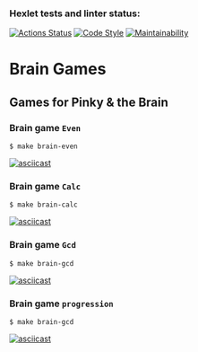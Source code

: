 ### Hexlet tests and linter status:
[![Actions Status](https://github.com/Uunnamed/php-project-lvl1/workflows/hexlet-check/badge.svg)](https://github.com/Uunnamed/php-project-lvl1/actions)
[![Code Style](https://github.com/Uunnamed/php-project-lvl1/actions/workflows/linter-check.yml/badge.svg)](https://github.com/Uunnamed/php-project-lvl1/actions/workflows/linter-check≈.yml)
[![Maintainability](https://api.codeclimate.com/v1/badges/abf82eb499336478519d/maintainability)](https://codeclimate.com/github/Uunnamed/php-project-lvl1/maintainability)
# Brain Games

## Games for Pinky & the Brain

### Brain game `Even`
```
$ make brain-even
```

[![asciicast](https://asciinema.org/a/IT4ct3lSnD0pj5qQ4DVuHLch0.png)](https://asciinema.org/a/IT4ct3lSnD0pj5qQ4DVuHLch0)


### Brain game `Calc`
```
$ make brain-calc
```

[![asciicast](https://asciinema.org/a/Ox1s5l84VjkVPtlrTEvWvM4py.svg)](https://asciinema.org/a/Ox1s5l84VjkVPtlrTEvWvM4py)

### Brain game `Gcd`
```
$ make brain-gcd
```

[![asciicast](https://asciinema.org/a/ehIyIzLE0csj2i8TS9yiMKTPm.svg)](https://asciinema.org/a/ehIyIzLE0csj2i8TS9yiMKTPm)


### Brain game `progression`
```
$ make brain-gcd
```

[![asciicast](https://asciinema.org/a/d16DXT2oa9JORzr5Egww2V8JK.svg)](https://asciinema.org/a/d16DXT2oa9JORzr5Egww2V8JK)

